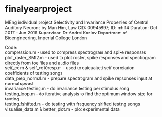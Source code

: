 # finalyearproject
MEng individual project
Selectivity and Invariance Properties of Central Auditory Neurons
by Man Him, Law
CID: 00945897; ID: mhl14
Duration: Oct 2017 - Jun 2018
Supervisor: Dr Andrei Kozlov
Department of Bioengineering, Imperial College London   

Code:   
compression.m - used to compress spectrogram and spike responses  
plot_raster_SMI2.m - used to plot roster, spike responses and spectrogram directly from toe files and audio files    
self_cc.m & self_cc10resp.m - used to calcualted self correlation coefficients of testing songs    
data_prep_normal.m - prepare spectrogram and spike repsonses input at normal speed    
invariance testing.m - do invariance testing per stimulus song    
testing_loop.m - do iterative analysis to find the optimum window size for testing     
testing_fshifted.m - do testing with frequency shifted testing songs    
visualise_data.m & better_plot.m - plot experimental data     
